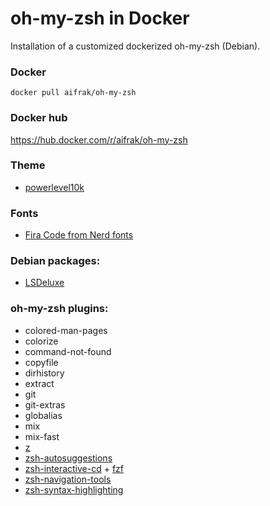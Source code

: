 # oh-my-zsh in Docker
Installation of a customized dockerized oh-my-zsh (Debian).

### Docker
```
docker pull aifrak/oh-my-zsh
```

### Docker hub
https://hub.docker.com/r/aifrak/oh-my-zsh

### Theme
- [powerlevel10k](https://github.com/romkatv/powerlevel10k)

### Fonts
- [Fira Code from Nerd fonts](https://github.com/ryanoasis/nerd-fonts/tree/master/patched-fonts/FiraCode)

### Debian packages:
- [LSDeluxe](https://github.com/Peltoche/lsd)

### oh-my-zsh plugins:
- colored-man-pages
- colorize
- command-not-found
- copyfile
- dirhistory
- extract
- git
- git-extras
- globalias
- mix
- mix-fast
- [z](https://github.com/agkozak/zsh-z)
- [zsh-autosuggestions](https://github.com/zsh-users/zsh-autosuggestions)
- [zsh-interactive-cd](https://github.com/changyuheng/zsh-interactive-cd) + [fzf](https://github.com/junegunn/fzf)
- [zsh-navigation-tools](https://github.com/psprint/zsh-navigation-tools)
- [zsh-syntax-highlighting](https://github.com/zsh-users/zsh-syntax-highlighting)
